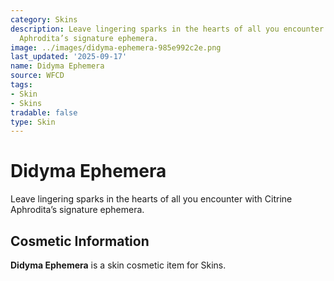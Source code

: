 ```yaml
---
category: Skins
description: Leave lingering sparks in the hearts of all you encounter with Citrine
  Aphrodita’s signature ephemera.
image: ../images/didyma-ephemera-985e992c2e.png
last_updated: '2025-09-17'
name: Didyma Ephemera
source: WFCD
tags:
- Skin
- Skins
tradable: false
type: Skin
---
```


# Didyma Ephemera

Leave lingering sparks in the hearts of all you encounter with Citrine Aphrodita’s signature ephemera.

## Cosmetic Information

**Didyma Ephemera** is a skin cosmetic item for Skins.

